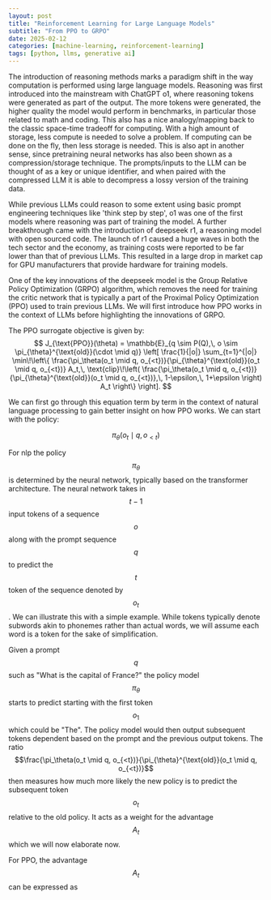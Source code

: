 ```yaml
---
layout: post
title: "Reinforcement Learning for Large Language Models"
subtitle: "From PPO to GRPO"
date: 2025-02-12
categories: [machine-learning, reinforcement-learning]
tags: [python, llms, generative ai]
---
```


The introduction of reasoning methods marks a paradigm shift in the way computation is performed using large language models. 
Reasoning was first introduced into the mainstream with ChatGPT o1, where reasoning tokens were generated as part of the output.
The more tokens were generated, the higher quality the model would perform in benchmarks, in particular those related to math and coding.
This also has a nice analogy/mapping back to the classic space-time tradeoff for computing.
With a high amount of storage, less compute is needed to solve a problem.
If computing can be done on the fly, then less storage is needed.
This is also apt in another sense, since pretraining neural networks has also been shown as a compression/storage technique.
The prompts/inputs to the LLM can be thought of as a key or unique identifier, and when paired with the compressed LLM it is able to decompress a lossy version of the training data.

While previous LLMs could reason to some extent using basic prompt engineering techniques like 'think step by step', o1 was one of the first models where reasoning was part of training the model. A further breakthrough came with the introduction of deepseek r1, a reasoning model with open sourced code. The launch of r1 caused a huge waves in both the tech sector and the economy, as training costs were reported to be far lower than that of previous LLMs. This resulted in a large drop in market cap for GPU manufacturers that provide hardware for training models.

One of the key innovations of the deepseek model is the Group Relative Policy Optimization (GRPO) algorithm, which removes the need for training the critic network that is typically a part of the Proximal Policy Optimization (PPO) used to train previous LLMs. We will first introduce how PPO works in the context of LLMs before highlighting the innovations of GRPO.

The PPO surrogate objective is given by:
$$
J_{\text{PPO}}(\theta) = \mathbb{E}_{q \sim P(Q),\, o \sim \pi_{\theta}^{\text{old}}(\cdot \mid q)}
\left[
\frac{1}{|o|} \sum_{t=1}^{|o|}
\min\!\left\{
\frac{\pi_\theta(o_t \mid q, o_{<t})}{\pi_{\theta}^{\text{old}}(o_t \mid q, o_{<t})} A_t,\,
\text{clip}\!\left(
\frac{\pi_\theta(o_t \mid q, o_{<t})}{\pi_{\theta}^{\text{old}}(o_t \mid q, o_{<t})},\, 1-\epsilon,\, 1+\epsilon
\right) A_t
\right\}
\right].
$$

We can first go through this equation term by term in the context of natural language processing to gain better insight on how PPO works. We can start with the policy:

$$\pi_\theta(o_t \mid q, o_{<t})$$

For nlp the policy $$\pi_\theta$$ is determined by the neural network, typically based on the transformer architecture. The neural network takes in $$t-1$$ input tokens of a sequence $$o$$ along with the prompt sequence $$q$$ to predict the $$t$$ token of the sequence denoted by $$o_t$$. We can illustrate this with a simple example. While tokens typically denote subwords akin to phonemes rather than actual words, we will assume each word is a token for the sake of simplification.

Given a prompt $$q$$ such as "What is the capital of France?" the policy model $$\pi_\theta$$ starts to predict starting with the first token $$o_1$$ which could be "The". The policy model would then output subsequent tokens dependent based on the prompt and the previous output tokens. The ratio $$\frac{\pi_\theta(o_t \mid q, o_{<t})}{\pi_{\theta}^{\text{old}}(o_t \mid q, o_{<t})}$$ then measures how much more likely the new policy is to predict the subsequent token $$o_t$$ relative to the old policy. It acts as a weight for the advantage $$A_t$$ which we will now elaborate now.

For PPO, the advantage $$A_t$$ can be expressed as 

